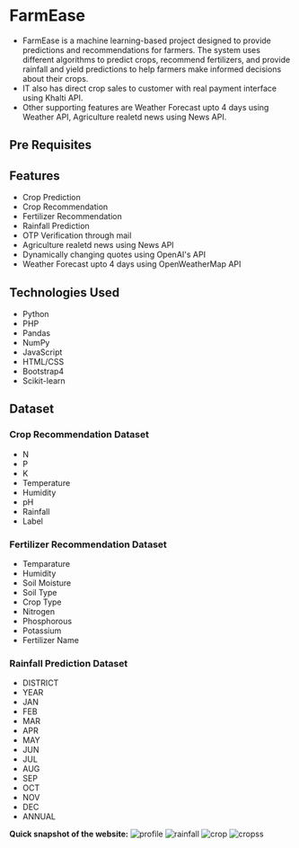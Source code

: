 # FarmEase

- FarmEase  is a machine learning-based project designed to provide predictions and recommendations for farmers. The system uses different algorithms to predict crops, recommend fertilizers, and provide rainfall and yield predictions to help farmers make informed decisions about their crops.
- IT also has direct crop sales to customer with real payment interface using Khalti API.
- Other supporting features are Weather Forecast upto 4 days using Weather API, Agriculture realetd news using News API.

## Pre Requisites

## Features
- Crop Prediction
- Crop Recommendation
- Fertilizer Recommendation
- Rainfall Prediction
- OTP Verification through mail
- Agriculture realetd news using News API
- Dynamically changing quotes using OpenAI's API
- Weather Forecast upto 4 days using OpenWeatherMap API



## Technologies Used
- Python
- PHP
- Pandas
- NumPy
- JavaScript
- HTML/CSS
- Bootstrap4
- Scikit-learn

## Dataset
### Crop Recommendation Dataset
- N
- P
- K
- Temperature
- Humidity
- pH
- Rainfall
- Label

### Fertilizer Recommendation Dataset
- Temparature
- Humidity
- Soil Moisture
- Soil Type
- Crop Type
- Nitrogen
- Phosphorous
- Potassium
- Fertilizer Name

### Rainfall Prediction Dataset
- DISTRICT
- YEAR
- JAN
- FEB
- MAR
- APR
- MAY
- JUN
- JUL
- AUG
- SEP
- OCT
- NOV
- DEC
- ANNUAL

**Quick snapshot of the website:**
![profile](https://github.com/ashish-sapkota2/farmease/assets/67455612/eaec2664-d8f5-45d0-825e-2035e4cee8dc)
![rainfall](https://github.com/ashish-sapkota2/farmease/assets/67455612/a8c854b9-fed7-439c-95aa-8a43dad7ac44)
![crop](https://github.com/ashish-sapkota2/farmease/assets/67455612/f76c1535-9b0c-4fb4-8176-f0b7721c7b98)
![cropss](https://github.com/ashish-sapkota2/farmease/assets/67455612/835b106a-33e3-45a9-a041-be8b3599794f)


